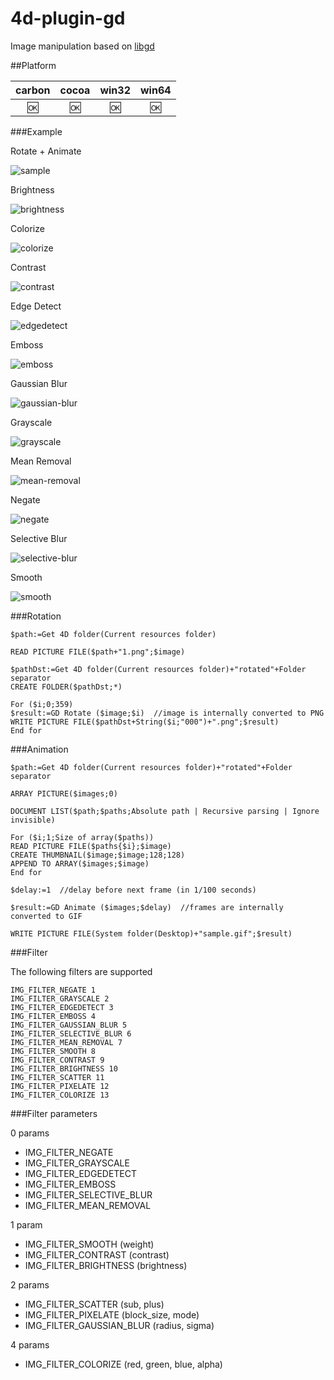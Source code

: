 # 4d-plugin-gd
Image manipulation based on [libgd](https://libgd.github.io)

##Platform

| carbon | cocoa | win32 | win64 |
|:------:|:-----:|:---------:|:---------:|
|🆗|🆗|🆗|🆗|

###Example

Rotate + Animate

![sample](https://cloud.githubusercontent.com/assets/1725068/18774589/ca7dab4e-8195-11e6-85e1-aee11f061dc1.gif)

Brightness

![brightness](https://cloud.githubusercontent.com/assets/1725068/18776435/30ccf874-81a4-11e6-9c69-e0a633fa82f3.png)

Colorize

![colorize](https://cloud.githubusercontent.com/assets/1725068/18776439/312aa032-81a4-11e6-9ebd-5e75e7b99ecc.png)

Contrast

![contrast](https://cloud.githubusercontent.com/assets/1725068/18776440/312d6786-81a4-11e6-8ae3-25c17c311a85.png)

Edge Detect

![edgedetect](https://cloud.githubusercontent.com/assets/1725068/18776441/3132c32a-81a4-11e6-899a-8db50f5a556b.png)

Emboss

![emboss](https://cloud.githubusercontent.com/assets/1725068/18776442/3135dd08-81a4-11e6-8852-9e17adff54d9.png)

Gaussian Blur

![gaussian-blur](https://cloud.githubusercontent.com/assets/1725068/18776438/3129a402-81a4-11e6-9a4a-f7b27072a9b6.png)

Grayscale

![grayscale](https://cloud.githubusercontent.com/assets/1725068/18776436/30f69a1c-81a4-11e6-9d7f-df85c49d87b1.png)

Mean Removal

![mean-removal](https://cloud.githubusercontent.com/assets/1725068/18776437/31229f54-81a4-11e6-9fb2-427b6a55a644.png)

Negate

![negate](https://cloud.githubusercontent.com/assets/1725068/18776443/31501e8e-81a4-11e6-82a0-8dea1172e548.png)

Selective Blur

![selective-blur](https://cloud.githubusercontent.com/assets/1725068/18776444/31502d02-81a4-11e6-82e6-709de495b774.png)

Smooth

![smooth](https://cloud.githubusercontent.com/assets/1725068/18776445/3154e89c-81a4-11e6-922b-6c64aa160618.png)

###Rotation

```
$path:=Get 4D folder(Current resources folder)

READ PICTURE FILE($path+"1.png";$image)

$pathDst:=Get 4D folder(Current resources folder)+"rotated"+Folder separator
CREATE FOLDER($pathDst;*)

For ($i;0;359)
$result:=GD Rotate ($image;$i)  //image is internally converted to PNG
WRITE PICTURE FILE($pathDst+String($i;"000")+".png";$result)
End for 
```

###Animation

```
$path:=Get 4D folder(Current resources folder)+"rotated"+Folder separator

ARRAY PICTURE($images;0)

DOCUMENT LIST($path;$paths;Absolute path | Recursive parsing | Ignore invisible)

For ($i;1;Size of array($paths))
READ PICTURE FILE($paths{$i};$image)
CREATE THUMBNAIL($image;$image;128;128)
APPEND TO ARRAY($images;$image)
End for 

$delay:=1  //delay before next frame (in 1/100 seconds)

$result:=GD Animate ($images;$delay)  //frames are internally converted to GIF

WRITE PICTURE FILE(System folder(Desktop)+"sample.gif";$result)
```

###Filter

The following filters are supported

```
IMG_FILTER_NEGATE 1
IMG_FILTER_GRAYSCALE 2
IMG_FILTER_EDGEDETECT 3
IMG_FILTER_EMBOSS 4
IMG_FILTER_GAUSSIAN_BLUR 5
IMG_FILTER_SELECTIVE_BLUR 6
IMG_FILTER_MEAN_REMOVAL 7
IMG_FILTER_SMOOTH 8
IMG_FILTER_CONTRAST 9
IMG_FILTER_BRIGHTNESS 10
IMG_FILTER_SCATTER 11
IMG_FILTER_PIXELATE 12
IMG_FILTER_COLORIZE 13
```

###Filter parameters

0 params

* IMG_FILTER_NEGATE
* IMG_FILTER_GRAYSCALE
* IMG_FILTER_EDGEDETECT
* IMG_FILTER_EMBOSS
* IMG_FILTER_SELECTIVE_BLUR
* IMG_FILTER_MEAN_REMOVAL

1 param

* IMG_FILTER_SMOOTH	(weight)
* IMG_FILTER_CONTRAST (contrast)
* IMG_FILTER_BRIGHTNESS (brightness)

2 params

* IMG_FILTER_SCATTER	(sub, plus)
* IMG_FILTER_PIXELATE (block_size, mode)
* IMG_FILTER_GAUSSIAN_BLUR (radius, sigma)

4 params

* IMG_FILTER_COLORIZE (red, green, blue, alpha)
